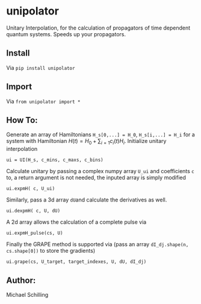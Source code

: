 # unipolator
Unitary Interpolation, for the calculation of propagators of time dependent quantum systems. Speeds up your propagators. 

## Install 
  Via `pip install unipolator`

## Import  
  Via `from unipolator import *`

## How To:

Generate an array of Hamiltonians `H_s[0,...] = H_0`, `H_s[i,...] = H_i` for a system with Hamiltonian $H(t) = H_0 + \sum_{i=1} c_i(t) H_i$.
Initialize unitary interpolation 
```
ui = UI(H_s, c_mins, c_maxs, c_bins)  
```
Calculate unitary by passing a complex numpy array `U_ui` and coefficients `c` to, a return argument is not needed, the inputed array is simply modified
```
ui.expmH( c, U_ui)
``` 
Similarly, pass a 3d array `dU`and calculate the derivatives as well.
```
ui.dexpmH( c, U, dU)
``` 
A 2d array allows the calculation of a complete pulse via
```
ui.expmH_pulse(cs, U)
``` 
Finally the GRAPE method is supported via (pass an array `dI_dj.shape(n, cs.shape[0])` to store the gradients)
```
ui.grape(cs, U_target, target_indexes, U, dU, dI_dj)
```

## Author: 
Michael Schilling
